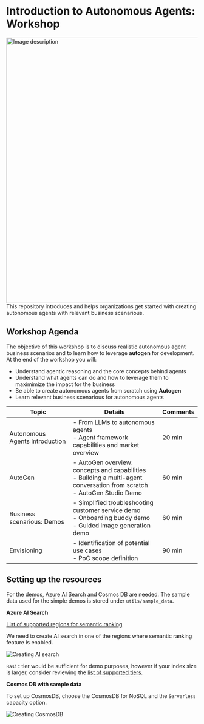 # Introduction to Autonomous Agents: Workshop
<img src="media/agent_picture.png" alt="Image description" width="700">
This repository introduces and helps organizations get started with creating autonomous agents with relevant business scenarious.

## Workshop Agenda
The objective of this workshop is to discuss realistic autonomous agent business scenarios and to learn how to leverage **autogen** for development. At the end of the workshop you will:

- Understand agentic reasoning and the core concepts behind agents
- Understand what agents can do and how to leverage them to maximimize the impact for the business
- Be able to create autonomous agents from scratch using **Autogen**
- Learn relevant business scenarious for autonomous agents

| Topic                          | Details                                                                                                                          | Comments |
| ------------------------------ | -------------------------------------------------------------------------------------------------------------------------------- | -------- |
| Autonomous Agents Introduction | - From LLMs to autonomous agents <br> - Agent framework capabilities and market overview                                         | 20 min   |
| AutoGen                        | - AutoGen overview: concepts and capabilities <br> - Building a multi-agent conversation from scratch <br> - AutoGen Studio Demo | 60 min   |
| Business scenarious: Demos     | - Simplified troubleshooting customer service demo <br> - Onboarding buddy demo <br> - Guided image generation demo              | 60 min   |
| Envisioning                    | - Identification of potential use cases <br> - PoC scope definition                                                              | 90 min   |

## Setting up the resources

For the demos, Azure AI Search and Cosmos DB are needed. The sample data used for the simple demos is stored under `utils/sample_data`.

**Azure AI Search**


[List of supported regions for semantic ranking](https://learn.microsoft.com/en-us/azure/search/search-region-support)

We need to create AI search in one of the regions where semantic ranking feature is enabled.

![Creating AI search](media/search-service.png)

`Basic` tier would be sufficient for demo purposes, however if your index size is larger, consider reviewing the [list of supported tiers](https://learn.microsoft.com/en-us/azure/search/search-sku-tier).


**Cosmos DB with sample data**

To set up CosmosDB, choose the CosmosDB for NoSQL and the `Serverless` capacity option.

![Creating CosmosDB](media/cosmosdb.png)
